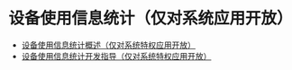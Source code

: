 # 设备使用信息统计（仅对系统应用开放）<!--device-usage-statistics-->
<!--Kit: Background Tasks Kit-->
<!--Subsystem: ResourceSchedule-->
<!--Owner: @cheng-shichang-->
<!--Designer: @zhouben25-->
<!--Tester: @fenglili18-->
<!--Adviser: @Brilliantry_Rui-->

- [设备使用信息统计概述（仅对系统特权应用开放）](device-usage-statistics-overview-sys.md)
- [设备使用信息统计开发指导（仅对系统特权应用开放）](device-usage-statistics-use-guide-sys.md)